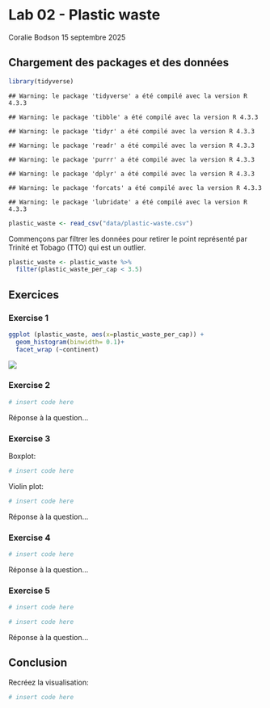 Lab 02 - Plastic waste
================
Coralie Bodson
15 septembre 2025

## Chargement des packages et des données

``` r
library(tidyverse) 
```

    ## Warning: le package 'tidyverse' a été compilé avec la version R 4.3.3

    ## Warning: le package 'tibble' a été compilé avec la version R 4.3.3

    ## Warning: le package 'tidyr' a été compilé avec la version R 4.3.3

    ## Warning: le package 'readr' a été compilé avec la version R 4.3.3

    ## Warning: le package 'purrr' a été compilé avec la version R 4.3.3

    ## Warning: le package 'dplyr' a été compilé avec la version R 4.3.3

    ## Warning: le package 'forcats' a été compilé avec la version R 4.3.3

    ## Warning: le package 'lubridate' a été compilé avec la version R 4.3.3

``` r
plastic_waste <- read_csv("data/plastic-waste.csv")
```

Commençons par filtrer les données pour retirer le point représenté par
Trinité et Tobago (TTO) qui est un outlier.

``` r
plastic_waste <- plastic_waste %>%
  filter(plastic_waste_per_cap < 3.5)
```

## Exercices

### Exercise 1

``` r
ggplot (plastic_waste, aes(x=plastic_waste_per_cap)) +
  geom_histogram(binwidth= 0.1)+
  facet_wrap (~continent)
```

![](lab-02_files/figure-gfm/plastic-waste-continent-1.png)<!-- -->

### Exercise 2

``` r
# insert code here
```

Réponse à la question…

### Exercise 3

Boxplot:

``` r
# insert code here
```

Violin plot:

``` r
# insert code here
```

Réponse à la question…

### Exercise 4

``` r
# insert code here
```

Réponse à la question…

### Exercise 5

``` r
# insert code here
```

``` r
# insert code here
```

Réponse à la question…

## Conclusion

Recréez la visualisation:

``` r
# insert code here
```
